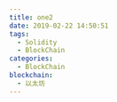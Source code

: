 ```yaml
---
title: one2
date: 2019-02-22 14:50:51
tags: 
  - Solidity
  - BlockChain
categories: 
  - BlockChain
blockchain:
  - 以太坊
---
```


